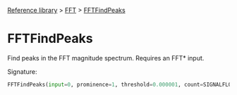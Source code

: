 [Reference library](../index.md) > [FFT](index.md) > [FFTFindPeaks](fftfindpeaks.md)

# FFTFindPeaks

Find peaks in the FFT magnitude spectrum. Requires an FFT* input.

Signature:
```python
FFTFindPeaks(input=0, prominence=1, threshold=0.000001, count=SIGNALFLOW_MAX_CHANNELS, interpolate=true)
```
